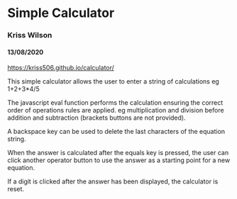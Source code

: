 # Simple Calculator

### Kriss Wilson

#### 13/08/2020

https://kriss506.github.io/calculator/

This simple calculator allows the user to enter
a string of calculations eg 1+2+3\*4/5

The javascript eval function performs the calculation ensuring the correct
order of operations rules are applied. eg multiplication and division
before addition and subtraction (brackets buttons are not provided).

A backspace key can be used to delete the last characters of the equation string.

When the answer is calculated after the equals key is pressed, the user can
click another operator button to use the answer as a starting point for
a new equation.

If a digit is clicked after the answer has been displayed,
the calculator is reset.
